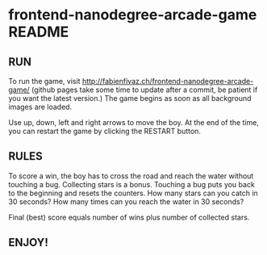 frontend-nanodegree-arcade-game README
======================================

RUN
---
To run the game, visit http://fabienfivaz.ch/frontend-nanodegree-arcade-game/ (github pages take some time to 
update after a commit, be patient if you want the latest version.) The game begins as soon as all 
background images are loaded.

Use up, down, left and right arrows to move the boy. At the end of the time, you can restart the game by clicking
the RESTART button.

RULES
-----

To score a win, the boy has to cross the road and reach the water without touching a bug. Collecting stars is a
bonus. Touching a bug puts you back to the beginning and resets the counters. 
How many stars can you catch in 30 seconds? How many times can you reach the water in 30 seconds?

Final (best) score equals number of wins plus number of collected stars.

ENJOY!
------
